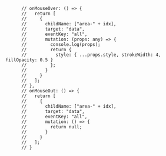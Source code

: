           // onMouseOver: () => {
          //   return [
          //     {
          //       childName: ["area-" + idx],
          //       target: "data",
          //       eventKey: "all",
          //       mutation: (props: any) => {
          //         console.log(props);
          //         return {
          //           style: { ...props.style, strokeWidth: 4, fillOpacity: 0.5 }
          //         };
          //       }
          //     }
          //   ];
          // },
          // onMouseOut: () => {
          //   return [
          //     {
          //       childName: ["area-" + idx],
          //       target: "data",
          //       eventKey: "all",
          //       mutation: () => {
          //         return null;
          //       }
          //     }
          //   ];
          // }
